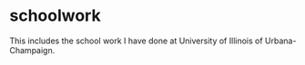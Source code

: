# schoolwork
This includes the school work I have done at University of Illinois of Urbana-Champaign.
